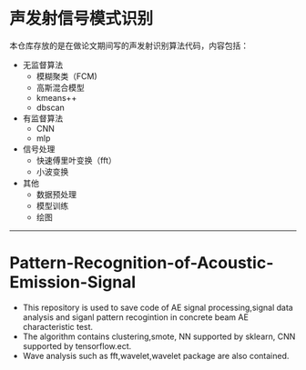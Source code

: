# 声发射信号模式识别
本仓库存放的是在做论文期间写的声发射识别算法代码，内容包括：
* 无监督算法
  * 模糊聚类（FCM)
  * 高斯混合模型
  * kmeans++
  * dbscan
* 有监督算法
  * CNN
  * mlp
* 信号处理
  * 快速傅里叶变换（fft）
  * 小波变换
* 其他
  * 数据预处理
  * 模型训练
  * 绘图


-----------------------------------------------------------------
# Pattern-Recognition-of-Acoustic-Emission-Signal

* This repository is used to save code of AE signal processing,signal data analysis and siganl pattern recogintion in concrete beam AE characteristic test.
* The algorithm contains clustering,smote, NN supported by sklearn, CNN supported by tensorflow.ect.
* Wave analysis such as fft,wavelet,wavelet package are also contained.
